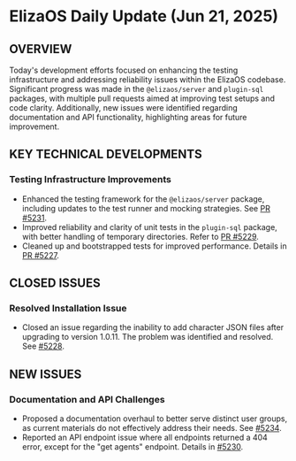 # ElizaOS Daily Update (Jun 21, 2025)

## OVERVIEW 
Today's development efforts focused on enhancing the testing infrastructure and addressing reliability issues within the ElizaOS codebase. Significant progress was made in the `@elizaos/server` and `plugin-sql` packages, with multiple pull requests aimed at improving test setups and code clarity. Additionally, new issues were identified regarding documentation and API functionality, highlighting areas for future improvement.

## KEY TECHNICAL DEVELOPMENTS

### Testing Infrastructure Improvements
- Enhanced the testing framework for the `@elizaos/server` package, including updates to the test runner and mocking strategies. See [PR #5231](https://github.com/elizaos/eliza/pull/5231).
- Improved reliability and clarity of unit tests in the `plugin-sql` package, with better handling of temporary directories. Refer to [PR #5229](https://github.com/elizaos/eliza/pull/5229).
- Cleaned up and bootstrapped tests for improved performance. Details in [PR #5227](https://github.com/elizaos/eliza/pull/5227).

## CLOSED ISSUES

### Resolved Installation Issue
- Closed an issue regarding the inability to add character JSON files after upgrading to version 1.0.11. The problem was identified and resolved. See [#5228](https://github.com/elizaos/eliza/issues/5228).

## NEW ISSUES

### Documentation and API Challenges
- Proposed a documentation overhaul to better serve distinct user groups, as current materials do not effectively address their needs. See [#5234](https://github.com/elizaos/eliza/issues/5234).
- Reported an API endpoint issue where all endpoints returned a 404 error, except for the "get agents" endpoint. Details in [#5230](https://github.com/elizaos/eliza/issues/5230).